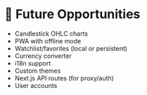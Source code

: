 # 🌱 Future Opportunities

- Candlestick OHLC charts
- PWA with offline mode
- Watchlist/favorites (local or persistent)
- Currency converter
- i18n support
- Custom themes
- Next.js API routes (for proxy/auth)
- User accounts
